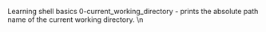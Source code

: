  Learning shell basics
0-current_working_directory - prints the absolute path name of the current working directory.  \n

